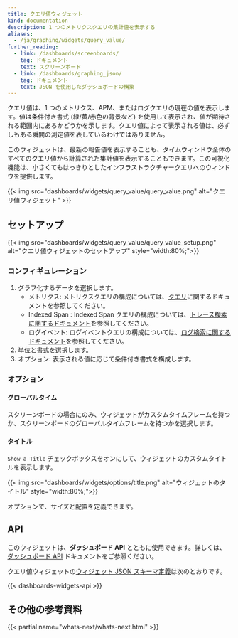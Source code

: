 ```yaml
---
title: クエリ値ウィジェット
kind: documentation
description: 1 つのメトリクスクエリの集計値を表示する
aliases:
  - /ja/graphing/widgets/query_value/
further_reading:
  - link: /dashboards/screenboards/
    tag: ドキュメント
    text: スクリーンボード
  - link: /dashboards/graphing_json/
    tag: ドキュメント
    text: JSON を使用したダッシュボードの構築
---
```

クエリ値は、1 つのメトリクス、APM、またはログクエリの現在の値を表示します。値は条件付き書式 (緑/黄/赤色の背景など) を使用して表示され、値が期待される範囲内にあるかどうかを示します。クエリ値によって表示される値は、必ずしもある瞬間の測定値を表しているわけではありません。

このウィジェットは、最新の報告値を表示することも、タイムウィンドウ全体のすべてのクエリ値から計算された集計値を表示することもできます。この可視化機能は、小さくてもはっきりとしたインフラストラクチャークエリへのウィンドウを提供します。

{{< img src="dashboards/widgets/query_value/query_value.png" alt="クエリ値ウィジェット"  >}}

## セットアップ

{{< img src="dashboards/widgets/query_value/query_value_setup.png" alt="クエリ値ウィジェットのセットアップ"  style="width:80%;">}}

### コンフィギュレーション

1. グラフ化するデータを選択します。
    * メトリクス:  メトリクスクエリの構成については、[クエリ][1]に関するドキュメントを参照してください。
    * Indexed Span : Indexed Span クエリの構成については、[トレース検索に関するドキュメント][2]を参照してください。
    * ログイベント: ログイベントクエリの構成については、[ログ検索に関するドキュメント][3]を参照してください。
2. 単位と書式を選択します。
3. オプション: 表示される値に応じて条件付き書式を構成します。

### オプション

#### グローバルタイム

スクリーンボードの場合にのみ、ウィジェットがカスタムタイムフレームを持つか、スクリーンボードのグローバルタイムフレームを持つかを選択します。

#### タイトル

`Show a Title` チェックボックスをオンにして、ウィジェットのカスタムタイトルを表示します。

{{< img src="dashboards/widgets/options/title.png" alt="ウィジェットのタイトル"  style="width:80%;">}}

オプションで、サイズと配置を定義できます。

## API

このウィジェットは、**ダッシュボード API** とともに使用できます。詳しくは、[ダッシュボード API][4] ドキュメントをご参照ください。

クエリ値ウィジェットの[ウィジェット JSON スキーマ定義][5]は次のとおりです。

{{< dashboards-widgets-api >}}

## その他の参考資料

{{< partial name="whats-next/whats-next.html" >}}

[1]: /ja/dashboards/querying/#overview
[2]: /ja/tracing/app_analytics/search/#search-bar
[3]: /ja/logs/search_syntax/
[4]: /ja/api/v1/dashboards/
[5]: /ja/dashboards/graphing_json/widget_json/